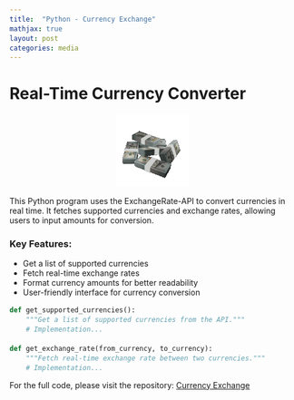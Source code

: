 ```yaml
---
title:  "Python - Currency Exchange"
mathjax: true
layout: post
categories: media
---
```


# Real-Time Currency Converter
<p align="center">
<img src="https://github.com/6cox9/6cox9.github.io/blob/master/assets/spinning-money-transparent.gif"> 
</p>

This Python program uses the ExchangeRate-API to convert currencies in real time. It fetches supported currencies and exchange rates, allowing users to input amounts for conversion.

### Key Features:
- Get a list of supported currencies
- Fetch real-time exchange rates
- Format currency amounts for better readability
- User-friendly interface for currency conversion

```python
def get_supported_currencies():
    """Get a list of supported currencies from the API."""
    # Implementation...

def get_exchange_rate(from_currency, to_currency):
    """Fetch real-time exchange rate between two currencies."""
    # Implementation...
```

For the full code, please visit the repository:
<a href="https://github.com/6cox9/Python-CurrencyConvertor/" target="_blank">Currency Exchange</a>
